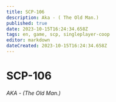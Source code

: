 ```yaml
---
title: SCP-106
description: Aka - ( The Old Man.)
published: true
date: 2023-10-15T16:24:34.658Z
tags: en, game, scp, singleplayer-coop
editor: markdown
dateCreated: 2023-10-15T16:24:34.658Z
---
```


# SCP-106
###### AKA - (The Old Man.)